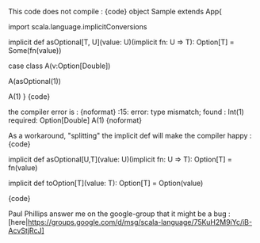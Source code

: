 This code does not compile :
{code}
object Sample extends App{

import scala.language.implicitConversions

implicit def asOptional[T, U](value: U)(implicit fn: U => T): Option[T] = Some(fn(value))		

case class A(v:Option[Double])	

A(asOptional(1))

A(1)
}
{code}

the compiler error is :
{noformat}
<console>:15: error: type mismatch;
 found   : Int(1)
 required: Option[Double]
              A(1)
{noformat}

As a workaround, "splitting" the implicit def will make the compiler happy :
{code}

implicit def asOptional[U,T](value: U)(implicit fn: U => T): Option[T] = fn(value)
	
implicit def toOption[T](value: T): Option[T] = Option(value)

{code}

Paul Phillips answer me on the google-group that it might be a bug : [here|https://groups.google.com/d/msg/scala-language/75KuH2M9iYc/iB-AcvStjRcJ]

